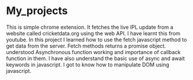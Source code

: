 # My_projects

This is simple chrome extension.
It fetches the live IPL update from a website called cricketdata.org using the web API.
I have learnt this from youtube.
In this project I learned how to use the fetch javascript method to get data from the server.
Fetch methods returns a promise object.
understood Asynchronous function working and importance of callback function in them.
I have also understand the basic use of async and await keywords in javascript.
I got to know how to manipulate DOM using javascript.
